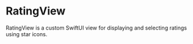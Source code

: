 # RatingView
RatingView is a custom SwiftUI view for displaying and selecting ratings using star icons.
